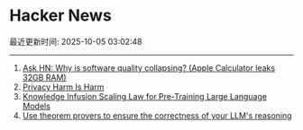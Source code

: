 # Hacker News

最近更新时间: 2025-10-05 03:02:48

--- 
1. [Ask HN: Why is software quality collapsing? (Apple Calculator leaks 32GB RAM)](https://news.ycombinator.com/item?id=45474346) 
2. [Privacy Harm Is Harm](https://www.eff.org/deeplinks/2025/10/privacy-harm-harm) 
3. [Knowledge Infusion Scaling Law for Pre-Training Large Language Models](https://arxiv.org/abs/2509.19371) 
4. [Use theorem provers to ensure the correctness of your LLM's reasoning](https://github.com/DebarghaG/proofofthought) 
